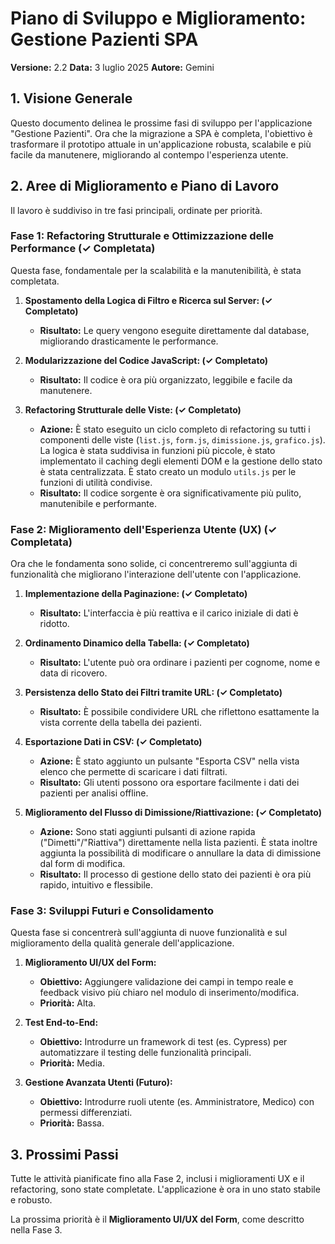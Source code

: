 # Piano di Sviluppo e Miglioramento: Gestione Pazienti SPA

**Versione:** 2.2
**Data:** 3 luglio 2025
**Autore:** Gemini

## 1. Visione Generale

Questo documento delinea le prossime fasi di sviluppo per l'applicazione "Gestione Pazienti". Ora che la migrazione a SPA è completa, l'obiettivo è trasformare il prototipo attuale in un'applicazione robusta, scalabile e più facile da manutenere, migliorando al contempo l'esperienza utente.

## 2. Aree di Miglioramento e Piano di Lavoro

Il lavoro è suddiviso in tre fasi principali, ordinate per priorità.

### Fase 1: Refactoring Strutturale e Ottimizzazione delle Performance (✓ Completata)

Questa fase, fondamentale per la scalabilità e la manutenibilità, è stata completata.

1.  **Spostamento della Logica di Filtro e Ricerca sul Server: (✓ Completato)**
    -   **Risultato:** Le query vengono eseguite direttamente dal database, migliorando drasticamente le performance.

2.  **Modularizzazione del Codice JavaScript: (✓ Completato)**
    -   **Risultato:** Il codice è ora più organizzato, leggibile e facile da manutenere.

3.  **Refactoring Strutturale delle Viste: (✓ Completato)**
    -   **Azione:** È stato eseguito un ciclo completo di refactoring su tutti i componenti delle viste (`list.js`, `form.js`, `dimissione.js`, `grafico.js`). La logica è stata suddivisa in funzioni più piccole, è stato implementato il caching degli elementi DOM e la gestione dello stato è stata centralizzata. È stato creato un modulo `utils.js` per le funzioni di utilità condivise.
    -   **Risultato:** Il codice sorgente è ora significativamente più pulito, manutenibile e performante.

### Fase 2: Miglioramento dell'Esperienza Utente (UX) (✓ Completata)

Ora che le fondamenta sono solide, ci concentreremo sull'aggiunta di funzionalità che migliorano l'interazione dell'utente con l'applicazione.

1.  **Implementazione della Paginazione: (✓ Completato)**
    -   **Risultato:** L'interfaccia è più reattiva e il carico iniziale di dati è ridotto.

2.  **Ordinamento Dinamico della Tabella: (✓ Completato)**
    -   **Risultato:** L'utente può ora ordinare i pazienti per cognome, nome e data di ricovero.

3.  **Persistenza dello Stato dei Filtri tramite URL: (✓ Completato)**
    -   **Risultato:** È possibile condividere URL che riflettono esattamente la vista corrente della tabella dei pazienti.

4.  **Esportazione Dati in CSV: (✓ Completato)**
    -   **Azione:** È stato aggiunto un pulsante "Esporta CSV" nella vista elenco che permette di scaricare i dati filtrati.
    -   **Risultato:** Gli utenti possono ora esportare facilmente i dati dei pazienti per analisi offline.

5.  **Miglioramento del Flusso di Dimissione/Riattivazione: (✓ Completato)**
    -   **Azione:** Sono stati aggiunti pulsanti di azione rapida ("Dimetti"/"Riattiva") direttamente nella lista pazienti. È stata inoltre aggiunta la possibilità di modificare o annullare la data di dimissione dal form di modifica.
    -   **Risultato:** Il processo di gestione dello stato dei pazienti è ora più rapido, intuitivo e flessibile.

### Fase 3: Sviluppi Futuri e Consolidamento

Questa fase si concentrerà sull'aggiunta di nuove funzionalità e sul miglioramento della qualità generale dell'applicazione.

1.  **Miglioramento UI/UX del Form:**
    -   **Obiettivo:** Aggiungere validazione dei campi in tempo reale e feedback visivo più chiaro nel modulo di inserimento/modifica.
    -   **Priorità:** Alta.

2.  **Test End-to-End:**
    -   **Obiettivo:** Introdurre un framework di test (es. Cypress) per automatizzare il testing delle funzionalità principali.
    -   **Priorità:** Media.

3.  **Gestione Avanzata Utenti (Futuro):**
    -   **Obiettivo:** Introdurre ruoli utente (es. Amministratore, Medico) con permessi differenziati.
    -   **Priorità:** Bassa.

## 3. Prossimi Passi

Tutte le attività pianificate fino alla Fase 2, inclusi i miglioramenti UX e il refactoring, sono state completate. L'applicazione è ora in uno stato stabile e robusto.

La prossima priorità è il **Miglioramento UI/UX del Form**, come descritto nella Fase 3.

